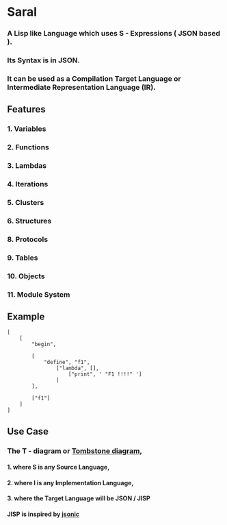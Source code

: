 # Saral
### A Lisp like Language which uses S - Expressions ( JSON based ).
### Its Syntax is in JSON.
### It can be used as a Compilation Target Language or Intermediate Representation Language (IR).

## Features
### 1. Variables
### 2. Functions
### 3. Lambdas
### 4. Iterations
### 5. Clusters
### 6. Structures
### 8. Protocols
### 9. Tables
### 10. Objects
### 11. Module System


## Example
```
[
    [
        "begin", 
        
        [
            "define", "f1", 
                ["lambda", [],
                    ["print", ' "F1 !!!!" ']
                ]
        ], 
        
        ["f1"]
    ]
]
```

## Use Case
### The T - diagram or [Tombstone diagram](https://en.wikipedia.org/wiki/Tombstone_diagram),
#### 1. where S is any Source Language,
#### 2. where I is any Implementation Language,
#### 3. where the Target Language will be JSON / JISP

#### JISP is inspired by [jsonic](https://github.com/zaach/jsonic)
